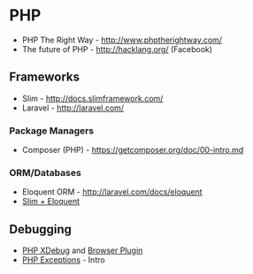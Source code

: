 # PHP

* PHP The Right Way - http://www.phptherightway.com/
* The future of PHP - http://hacklang.org/ (Facebook)

## Frameworks
* Slim - http://docs.slimframework.com/
* Laravel - http://laravel.com/

### Package Managers
* Composer (PHP) - https://getcomposer.org/doc/00-intro.md

### ORM/Databases
* Eloquent ORM - http://laravel.com/docs/eloquent
* [Slim + Eloquent](http://www.slimframework.com/news/slim-and-laravel-eloquent-orm)


## Debugging
* [PHP XDebug](http://xdebug.org/docs/) and [Browser Plugin](https://chrome.google.com/webstore/detail/xdebug-helper/eadndfjplgieldjbigjakmdgkmoaaaoc)
* [PHP Exceptions](http://code.tutsplus.com/tutorials/php-exceptions--net-22274) - Intro
